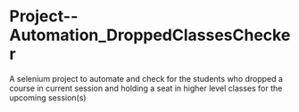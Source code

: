 # Project--Automation_DroppedClassesChecker
A selenium project to automate and check for the students who dropped a course in current session and holding a seat in higher level classes for the upcoming session(s)
